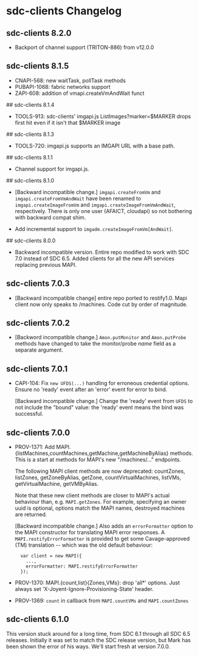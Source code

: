 <!--
    This Source Code Form is subject to the terms of the Mozilla Public
    License, v. 2.0. If a copy of the MPL was not distributed with this
    file, You can obtain one at http://mozilla.org/MPL/2.0/.
-->

<!--
    Copyright 2019 Joyent, Inc.
-->

# sdc-clients Changelog

## sdc-clients 8.2.0

- Backport of channel support (TRITON-886) from v12.0.0

## sdc-clients 8.1.5

- CNAPI-568: new waitTask, pollTask methods
- PUBAPI-1068: fabric networks support
- ZAPI-608: addition of vmapi.createVmAndWait funct

## sdc-clients 8.1.4

- TOOLS-913: sdc-clients' imgapi.js ListImages?marker=$MARKER drops first hit even if it isn't that $MARKER image

## sdc-clients 8.1.3

- TOOLS-720: imgapi.js supports an IMGAPI URL with a base path.

## sdc-clients 8.1.1

- Channel support for imgapi.js.

## sdc-clients 8.1.0

- [Backward incompatible change.] `imgapi.createFromVm` and
  `imgapi.createFromVmAndWait` have been renamed to `imgapi.createImageFromVm`
  and `imgapi.createImageFromVmAndWait`, respectively.  There is only one
  user (AFAICT, cloudapi) so not bothering with backward compat shim.

- Add incremental support to `imgadm.createImageFromVm[AndWait]`.

## sdc-clients 8.0.0

- Backward incompatible version. Entire repo modified to work with SDC 7.0
  instead of SDC 6.5. Added clients for all the new API services replacing
  previous MAPI.

## sdc-clients 7.0.3

- [Backward incompatible change] entire repo ported to restify1.0. Mapi
  client now only speaks to /machines.  Code cut by order of magnitude.

## sdc-clients 7.0.2

- [Backword incompatible change.] `Amon.putMonitor` and `Amon.putProbe`
  methods have changed to take the monitor/probe *name* field as a
  separate argument.


## sdc-clients 7.0.1

- CAPI-104: Fix `new UFDS(...)` handling for erroneous credential options.
  Ensure no 'ready' event after an 'error' event for error to bind.

  [Backward incompatible change.] Change the 'ready' event from `UFDS` to
  not include the "bound" value: the 'ready' event means the bind was
  successful.


## sdc-clients 7.0.0

- PROV-1371: Add MAPI.{listMachines,countMachines,getMachine,getMachineByAlias}
  methods. This is a start at methods for MAPI's new "/machines/..."
  endpoints.

  The following MAPI client methods are now deprecated: countZones,
  listZones, getZoneByAlias, getZone, countVirtualMachines, listVMs,
  getVirtualMachine, getVMByAlias.

  Note that these new client methods are closer to MAPI's actual
  behaviour than, e.g. `MAPI.getZones`. For example, specifying an owner
  uuid is optional, options match the MAPI names, destroyed machines are
  returned.

  [Backward incompatible change.] Also adds an `errorFormatter` option to the
  MAPI constructor for translating MAPI error responses. A
  `MAPI.restifyErrorFormatter` is provided to get some Cavage-approved (TM)
  translation -- which was the old default behaviour:

        var client = new MAPI({
          ...,
          errorFormatter: MAPI.restifyErrorFormatter
        });

- PROV-1370: MAPI.{count,list}{Zones,VMs}: drop 'all*' options. Just always
  set 'X-Joyent-Ignore-Provisioning-State' header.

- PROV-1369: `count` in callback from `MAPI.countVMs` and `MAPI.countZones`


## sdc-clients 6.1.0

This version stuck around for a long time, from SDC 6.1 through all SDC 6.5 releases.
Initially it was set to match the SDC release version, but Mark has been shown
the error of his ways. We'll start fresh at version 7.0.0.
